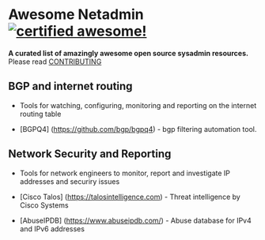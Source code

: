 <!--
  Title: Awesome Netadmin
  Description: A curated list of amazingly awesome open source netadmin resources.
  Author: `Luke`
  -->

# Awesome Netadmin [![certified awesome!](https://cdn.rawgit.com/sindresorhus/awesome/d7305f38d29fed78fa85652e3a63e154dd8e8829/media/badge.svg)](https://github.com/sindresorhus/awesome)

**A curated list of amazingly awesome open source sysadmin resources.** Please read [CONTRIBUTING](./.github/CONTRIBUTING.md)

## BGP and internet routing

* Tools for watching, configuring, monitoring and reporting on the internet routing table

* [BGPQ4] (https://github.com/bgp/bgpq4) - bgp filtering automation tool.

## Network Security and Reporting

* Tools for network engineers to monitor, report and investigate IP addresses and securiry issues

* [Cisco Talos] (https://talosintelligence.com) - Threat intelligence by Cisco Systems
* [AbuseIPDB] (https://www.abuseipdb.com/) - Abuse database for IPv4 and IPv6 addresses 
